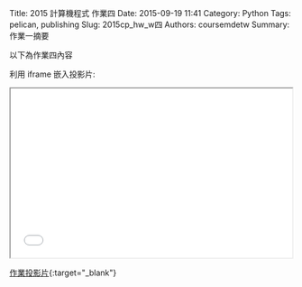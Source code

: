 Title: 2015 計算機程式 作業四
Date: 2015-09-19 11:41
Category: Python
Tags: pelican, publishing
Slug: 2015cp_hw_w四
Authors: coursemdetw
Summary: 作業一摘要

以下為作業四內容

利用 iframe 嵌入投影片:

<iframe src="40423221_cp_w4_p.html" width="500" height="300"></iframe>

[作業投影片](40423221_cp_w4_p.html){:target="_blank"}